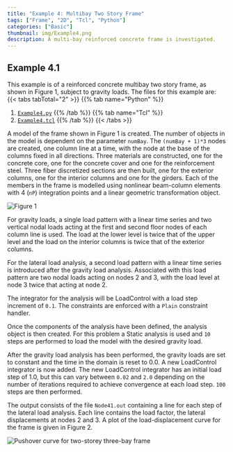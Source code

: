 ```yaml
---
title: "Example 4: Multibay Two Story Frame"
tags: ["Frame", "2D", "Tcl", "Python"]
categories: ["Basic"]
thumbnail: img/Example4.png
description: A multi-bay reinforced concrete frame is investigated.
---
```


## Example 4.1

This example is of a reinforced concrete multibay two story frame, as
shown in Figure 1, subject to gravity loads.
The files for this example are:
{{< tabs tabTotal="2" >}}
{{% tab name="Python" %}}
1. [`Example4.py`](Example4.py)
{{% /tab %}}
{{% tab name="Tcl" %}}
1. [`Example4.tcl`](Example4.tcl)
{{% /tab %}}
{{< /tabs >}}

A model of the frame shown in
Figure 1 is created. The number of objects in the model is
dependent on the parameter `numBay`. The `(numBay + 1)*3` nodes are
created, one column line at a time, with the node at the base of the
columns fixed in all directions. Three materials are constructed, one
for the concrete core, one for the concrete cover and one for the
reinforcement steel. Three fiber discretized sections are then built,
one for the exterior columns, one for the interior columns and one for
the girders. Each of the members in the frame is modelled using
nonlinear beam-column elements with 4 (`nP`) integration points and a
linear geometric transformation object.


![Figure 1](Example3.svg)


For gravity loads, a single load pattern with a linear time series and
two vertical nodal loads acting at the first and second floor nodes of
each column line is used. The load at the lower level is twice that of
the upper level and the load on the interior columns is twice that of
the exterior columns.

For the lateral load analysis, a second load pattern with a linear time
series is introduced after the gravity load analysis. Associated with
this load pattern are two nodal loads acting on nodes 2 and 3, with the
load level at node 3 twice that acting at node 2.

The integrator for the analysis will be LoadControl with a load
step increment of `0.1`. 
The constraints are enforced with a `Plain` constraint handler. 

Once the components of the analysis have been
defined, the analysis object is then created. 
For this problem a Static
analysis is used and `10` steps are performed to load the model
with the desired gravity load.

After the gravity load analysis has been performed, the gravity loads
are set to constant and the time in the domain is reset to 0.0. A new
LoadControl integrator is now added. The new LoadControl integrator has
an initial load step of 1.0, but this can vary between `0.02` and `2.0`
depending on the number of iterations required to achieve convergence at
each load step. `100` steps are then performed.


The output consists of the file `Node41.out` containing a line for each
step of the lateral load analysis. Each line contains the load factor,
the lateral displacements at nodes 2 and 3. A plot of the
load-displacement curve for the frame is given in
Figure 2.

![Pushover curve for two-storey three-bay frame](TwoStory.svg)

